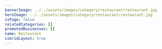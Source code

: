 ```yaml
---
bannerImage: ../../assets/images/category/restaurant/restaurant.jpg
heroImage: ../../assets/images/category/restaurant/restaurant.jpg
isPage: false
relatedCategories: []
promotedBusinesses: []
name: Restaurant
isGridLayout: true
---
```

